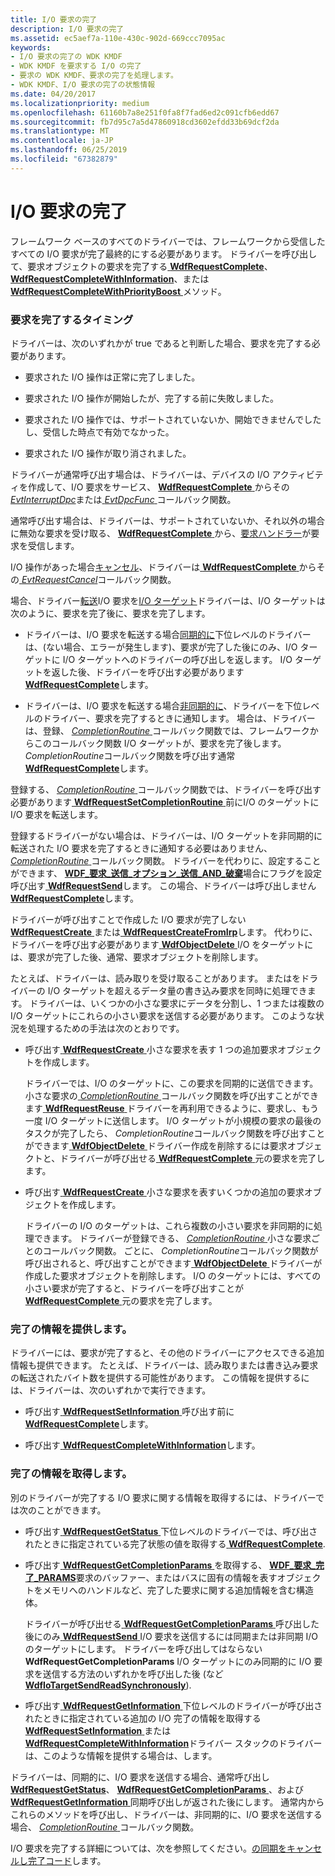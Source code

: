 ```yaml
---
title: I/O 要求の完了
description: I/O 要求の完了
ms.assetid: ec5aef7a-110e-430c-902d-669ccc7095ac
keywords:
- I/O 要求の完了の WDK KMDF
- WDK KMDF を要求する I/O の完了
- 要求の WDK KMDF、要求の完了を処理します。
- WDK KMDF、I/O 要求の完了の状態情報
ms.date: 04/20/2017
ms.localizationpriority: medium
ms.openlocfilehash: 61160b7a8e251f0fa8f7fad6ed2c091cfb6edd67
ms.sourcegitcommit: fb7d95c7a5d47860918cd3602efdd33b69dcf2da
ms.translationtype: MT
ms.contentlocale: ja-JP
ms.lasthandoff: 06/25/2019
ms.locfileid: "67382879"
---
```

# <a name="completing-io-requests"></a>I/O 要求の完了





フレームワーク ベースのすべてのドライバーでは、フレームワークから受信したすべての I/O 要求が完了最終的にする必要があります。 ドライバーを呼び出して、要求オブジェクトの要求を完了する[ **WdfRequestComplete**](https://docs.microsoft.com/windows-hardware/drivers/ddi/content/wdfrequest/nf-wdfrequest-wdfrequestcomplete)、 [ **WdfRequestCompleteWithInformation**](https://docs.microsoft.com/windows-hardware/drivers/ddi/content/wdfrequest/nf-wdfrequest-wdfrequestcompletewithinformation)、または[ **WdfRequestCompleteWithPriorityBoost** ](https://docs.microsoft.com/windows-hardware/drivers/ddi/content/wdfrequest/nf-wdfrequest-wdfrequestcompletewithpriorityboost)メソッド。

### <a name="when-to-complete-a-request"></a>要求を完了するタイミング

ドライバーは、次のいずれかが true であると判断した場合、要求を完了する必要があります。

-   要求された I/O 操作は正常に完了しました。

-   要求された I/O 操作が開始したが、完了する前に失敗しました。

-   要求された I/O 操作では、サポートされていないか、開始できませんでしたし、受信した時点で有効でなかった。

-   要求された I/O 操作が取り消されました。

ドライバーが通常呼び出す場合は、ドライバーは、デバイスの I/O アクティビティを作成して、I/O 要求をサービス、 [ **WdfRequestComplete** ](https://docs.microsoft.com/windows-hardware/drivers/ddi/content/wdfrequest/nf-wdfrequest-wdfrequestcomplete)からその[ *EvtInterruptDpc*](https://docs.microsoft.com/windows-hardware/drivers/ddi/content/wdfinterrupt/nc-wdfinterrupt-evt_wdf_interrupt_dpc)または[ *EvtDpcFunc* ](https://docs.microsoft.com/windows-hardware/drivers/ddi/content/wdfdpc/nc-wdfdpc-evt_wdf_dpc)コールバック関数。

通常呼び出す場合は、ドライバーは、サポートされていないか、それ以外の場合に無効な要求を受け取る、 [ **WdfRequestComplete** ](https://docs.microsoft.com/windows-hardware/drivers/ddi/content/wdfrequest/nf-wdfrequest-wdfrequestcomplete)から、[要求ハンドラー](request-handlers.md)が要求を受信します。

I/O 操作があった場合[キャンセル](canceling-i-o-requests.md)、ドライバーは[ **WdfRequestComplete** ](https://docs.microsoft.com/windows-hardware/drivers/ddi/content/wdfrequest/nf-wdfrequest-wdfrequestcomplete)からその[ *EvtRequestCancel*](https://docs.microsoft.com/windows-hardware/drivers/ddi/content/wdfrequest/nc-wdfrequest-evt_wdf_request_cancel)コールバック関数。

場合、ドライバー[転送](forwarding-i-o-requests.md)I/O 要求を[I/O ターゲット](using-i-o-targets.md)ドライバーは、I/O ターゲットは次のように、要求を完了後に、要求を完了します。

-   ドライバーは、I/O 要求を転送する場合[同期的に](sending-i-o-requests-synchronously.md)下位レベルのドライバーは、(ない場合、エラーが発生します)、要求が完了した後にのみ、I/O ターゲットに I/O ターゲットへのドライバーの呼び出しを返します。 I/O ターゲットを返した後、ドライバーを呼び出す必要があります[ **WdfRequestComplete**](https://docs.microsoft.com/windows-hardware/drivers/ddi/content/wdfrequest/nf-wdfrequest-wdfrequestcomplete)します。

-   ドライバーは、I/O 要求を転送する場合[非同期的に](sending-i-o-requests-asynchronously.md)、ドライバーを下位レベルのドライバー、要求を完了するときに通知します。 場合は、ドライバーは、登録、 [ *CompletionRoutine* ](https://docs.microsoft.com/windows-hardware/drivers/ddi/content/wdfrequest/nc-wdfrequest-evt_wdf_request_completion_routine)コールバック関数では、フレームワークからこのコールバック関数 I/O ターゲットが、要求を完了後します。 *CompletionRoutine*コールバック関数を呼び出す通常[ **WdfRequestComplete**](https://docs.microsoft.com/windows-hardware/drivers/ddi/content/wdfrequest/nf-wdfrequest-wdfrequestcomplete)します。

登録する、 [ *CompletionRoutine* ](https://docs.microsoft.com/windows-hardware/drivers/ddi/content/wdfrequest/nc-wdfrequest-evt_wdf_request_completion_routine)コールバック関数では、ドライバーを呼び出す必要があります[ **WdfRequestSetCompletionRoutine** ](https://docs.microsoft.com/windows-hardware/drivers/ddi/content/wdfrequest/nf-wdfrequest-wdfrequestsetcompletionroutine)前にI/O のターゲットに I/O 要求を転送します。

登録するドライバーがない場合は、ドライバーは、I/O ターゲットを非同期的に転送された I/O 要求を完了するときに通知する必要はありません、 [ *CompletionRoutine* ](https://docs.microsoft.com/windows-hardware/drivers/ddi/content/wdfrequest/nc-wdfrequest-evt_wdf_request_completion_routine)コールバック関数。 ドライバーを代わりに、設定することができます、 [ **WDF\_要求\_送信\_オプション\_送信\_AND\_破棄**](https://docs.microsoft.com/windows-hardware/drivers/ddi/content/wdfrequest/ne-wdfrequest-_wdf_request_send_options_flags)場合にフラグを設定呼び出す[ **WdfRequestSend**](https://docs.microsoft.com/windows-hardware/drivers/ddi/content/wdfrequest/nf-wdfrequest-wdfrequestsend)します。 この場合、ドライバーは呼び出しません[ **WdfRequestComplete**](https://docs.microsoft.com/windows-hardware/drivers/ddi/content/wdfrequest/nf-wdfrequest-wdfrequestcomplete)します。

ドライバーが呼び出すことで作成した I/O 要求が完了しない[ **WdfRequestCreate** ](https://docs.microsoft.com/windows-hardware/drivers/ddi/content/wdfrequest/nf-wdfrequest-wdfrequestcreate)または[ **WdfRequestCreateFromIrp**](https://docs.microsoft.com/windows-hardware/drivers/ddi/content/wdfrequest/nf-wdfrequest-wdfrequestcreatefromirp)します。 代わりに、ドライバーを呼び出す必要があります[ **WdfObjectDelete** ](https://docs.microsoft.com/windows-hardware/drivers/ddi/content/wdfobject/nf-wdfobject-wdfobjectdelete) I/O をターゲットには、要求が完了した後、通常、要求オブジェクトを削除します。

たとえば、ドライバーは、読み取りを受け取ることがあります。 またはをドライバーの I/O ターゲットを超えるデータ量の書き込み要求を同時に処理できます。 ドライバーは、いくつかの小さな要求にデータを分割し、1 つまたは複数の I/O ターゲットにこれらの小さい要求を送信する必要があります。 このような状況を処理するための手法は次のとおりです。

-   呼び出す[ **WdfRequestCreate** ](https://docs.microsoft.com/windows-hardware/drivers/ddi/content/wdfrequest/nf-wdfrequest-wdfrequestcreate)小さな要求を表す 1 つの追加要求オブジェクトを作成します。

    ドライバーでは、I/O のターゲットに、この要求を同期的に送信できます。 小さな要求の[ *CompletionRoutine* ](https://docs.microsoft.com/windows-hardware/drivers/ddi/content/wdfrequest/nc-wdfrequest-evt_wdf_request_completion_routine)コールバック関数を呼び出すことができます[ **WdfRequestReuse** ](https://docs.microsoft.com/windows-hardware/drivers/ddi/content/wdfrequest/nf-wdfrequest-wdfrequestreuse)ドライバーを再利用できるように、要求し、もう一度 I/O ターゲットに送信します。 I/O ターゲットが小規模の要求の最後のタスクが完了したら、 *CompletionRoutine*コールバック関数を呼び出すことができます[ **WdfObjectDelete** ](https://docs.microsoft.com/windows-hardware/drivers/ddi/content/wdfobject/nf-wdfobject-wdfobjectdelete)ドライバー作成を削除するには要求オブジェクトと、ドライバーが呼び出せる[ **WdfRequestComplete** ](https://docs.microsoft.com/windows-hardware/drivers/ddi/content/wdfrequest/nf-wdfrequest-wdfrequestcomplete)元の要求を完了します。

-   呼び出す[ **WdfRequestCreate** ](https://docs.microsoft.com/windows-hardware/drivers/ddi/content/wdfrequest/nf-wdfrequest-wdfrequestcreate)小さな要求を表すいくつかの追加の要求オブジェクトを作成します。

    ドライバーの I/O のターゲットは、これら複数の小さい要求を非同期的に処理できます。 ドライバーが登録できる、 [ *CompletionRoutine* ](https://docs.microsoft.com/windows-hardware/drivers/ddi/content/wdfrequest/nc-wdfrequest-evt_wdf_request_completion_routine)小さな要求ごとのコールバック関数。 ごとに、 *CompletionRoutine*コールバック関数が呼び出されると、呼び出すことができます[ **WdfObjectDelete** ](https://docs.microsoft.com/windows-hardware/drivers/ddi/content/wdfobject/nf-wdfobject-wdfobjectdelete)ドライバーが作成した要求オブジェクトを削除します。 I/O のターゲットには、すべての小さい要求が完了すると、ドライバーを呼び出すことが[ **WdfRequestComplete** ](https://docs.microsoft.com/windows-hardware/drivers/ddi/content/wdfrequest/nf-wdfrequest-wdfrequestcomplete)元の要求を完了します。

### <a href="" id="providing-completion-information"></a> 完了の情報を提供します。

ドライバーには、要求が完了すると、その他のドライバーにアクセスできる追加情報も提供できます。 たとえば、ドライバーは、読み取りまたは書き込み要求の転送されたバイト数を提供する可能性があります。 この情報を提供するには、ドライバーは、次のいずれかで実行できます。

-   呼び出す[ **WdfRequestSetInformation** ](https://docs.microsoft.com/windows-hardware/drivers/ddi/content/wdfrequest/nf-wdfrequest-wdfrequestsetinformation)呼び出す前に[ **WdfRequestComplete**](https://docs.microsoft.com/windows-hardware/drivers/ddi/content/wdfrequest/nf-wdfrequest-wdfrequestcomplete)します。

-   呼び出す[ **WdfRequestCompleteWithInformation**](https://docs.microsoft.com/windows-hardware/drivers/ddi/content/wdfrequest/nf-wdfrequest-wdfrequestcompletewithinformation)します。

### <a href="" id="obtaining-completion-information"></a> 完了の情報を取得します。

別のドライバーが完了する I/O 要求に関する情報を取得するには、ドライバーでは次のことができます。

-   呼び出す[ **WdfRequestGetStatus** ](https://docs.microsoft.com/windows-hardware/drivers/ddi/content/wdfrequest/nf-wdfrequest-wdfrequestgetstatus)下位レベルのドライバーでは、呼び出されたときに指定されている完了状態の値を取得する[ **WdfRequestComplete**](https://docs.microsoft.com/windows-hardware/drivers/ddi/content/wdfrequest/nf-wdfrequest-wdfrequestcomplete).

-   呼び出す[ **WdfRequestGetCompletionParams** ](https://docs.microsoft.com/windows-hardware/drivers/ddi/content/wdfrequest/nf-wdfrequest-wdfrequestgetcompletionparams)を取得する、 [ **WDF\_要求\_完了\_PARAMS**](https://docs.microsoft.com/windows-hardware/drivers/ddi/content/wdfrequest/ns-wdfrequest-_wdf_request_completion_params)要求のバッファー、またはバスに固有の情報を表すオブジェクトをメモリへのハンドルなど、完了した要求に関する追加情報を含む構造体。

    ドライバーが呼び出せる[ **WdfRequestGetCompletionParams** ](https://docs.microsoft.com/windows-hardware/drivers/ddi/content/wdfrequest/nf-wdfrequest-wdfrequestgetcompletionparams)呼び出した後にのみ[ **WdfRequestSend** ](https://docs.microsoft.com/windows-hardware/drivers/ddi/content/wdfrequest/nf-wdfrequest-wdfrequestsend) I/O 要求を送信するには同期または非同期 I/O のターゲットにします。 ドライバーを呼び出してはならない**WdfRequestGetCompletionParams** I/O ターゲットにのみ同期的に I/O 要求を送信する方法のいずれかを呼び出した後 (など[ **WdfIoTargetSendReadSynchronously**](https://docs.microsoft.com/windows-hardware/drivers/ddi/content/wdfiotarget/nf-wdfiotarget-wdfiotargetsendreadsynchronously)).

-   呼び出す[ **WdfRequestGetInformation** ](https://docs.microsoft.com/windows-hardware/drivers/ddi/content/wdfrequest/nf-wdfrequest-wdfrequestgetinformation)下位レベルのドライバーが呼び出されたときに指定されている追加の I/O 完了の情報を取得する[ **WdfRequestSetInformation** ](https://docs.microsoft.com/windows-hardware/drivers/ddi/content/wdfrequest/nf-wdfrequest-wdfrequestsetinformation)または[ **WdfRequestCompleteWithInformation**](https://docs.microsoft.com/windows-hardware/drivers/ddi/content/wdfrequest/nf-wdfrequest-wdfrequestcompletewithinformation)ドライバー スタックのドライバーは、このような情報を提供する場合は、します。

ドライバーは、同期的に、I/O 要求を送信する場合、通常呼び出し[ **WdfRequestGetStatus**](https://docs.microsoft.com/windows-hardware/drivers/ddi/content/wdfrequest/nf-wdfrequest-wdfrequestgetstatus)、 [ **WdfRequestGetCompletionParams** ](https://docs.microsoft.com/windows-hardware/drivers/ddi/content/wdfrequest/nf-wdfrequest-wdfrequestgetcompletionparams)、および[ **WdfRequestGetInformation** ](https://docs.microsoft.com/windows-hardware/drivers/ddi/content/wdfrequest/nf-wdfrequest-wdfrequestgetinformation)同期呼び出しが返された後にします。 通常内からこれらのメソッドを呼び出し、ドライバーは、非同期的に、I/O 要求を送信する場合、 [ *CompletionRoutine* ](https://docs.microsoft.com/windows-hardware/drivers/ddi/content/wdfrequest/nc-wdfrequest-evt_wdf_request_completion_routine)コールバック関数。

I/O 要求を完了する詳細については、次を参照してください。[の同期をキャンセルし完了コード](synchronizing-cancel-and-completion-code.md)します。

 

 





